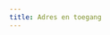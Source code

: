 ```yaml
---
title: Adres en toegang
---
```

<!-- cspell:disable-->
<i class="bi-map-fill sz-5x"></i>
<!-- cspell:enable-->
